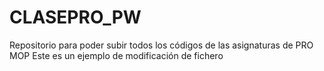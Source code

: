 # CLASEPRO_PW
Repositorio para poder subir todos los códigos de las asignaturas de PRO MOP
Este es un ejemplo de modificación de fichero